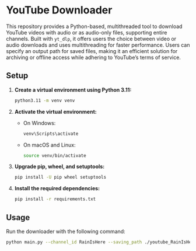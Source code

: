 # YouTube Downloader

This repository provides a Python-based, multithreaded tool to download YouTube videos with audio or as audio-only files, supporting entire channels. Built with `yt_dlp`, it offers users the choice between video or audio downloads and uses multithreading for faster performance. Users can specify an output path for saved files, making it an efficient solution for archiving or offline access while adhering to YouTube’s terms of service.

## Setup

1. **Create a virtual environment using Python 3.11:**

   ```bash
   python3.11 -m venv venv
   ```

2. **Activate the virtual environment:**

   - On Windows:

     ```bash
     venv\Scripts\activate
     ```

   - On macOS and Linux:

     ```bash
     source venv/bin/activate
     ```

3. **Upgrade pip, wheel, and setuptools:**

   ```bash
   pip install -U pip wheel setuptools
   ```

4. **Install the required dependencies:**

   ```bash
   pip install -r requirements.txt
   ```

## Usage

Run the downloader with the following command:

```bash
python main.py --channel_id RainIsHere --saving_path ./youtube_RainIsHere --save_audio_only
```
